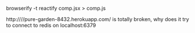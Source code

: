 browserify -t reactify comp.jsx > comp.js

http:////pure-garden-8432.herokuapp.com/ is totally broken, why does it try to connect to redis on localhost:6379

